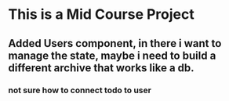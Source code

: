 # This is a Mid Course Project

## Added Users component, in there i want to manage the state, maybe i need to build a different archive that works like a db.

### not sure how to connect todo to user
